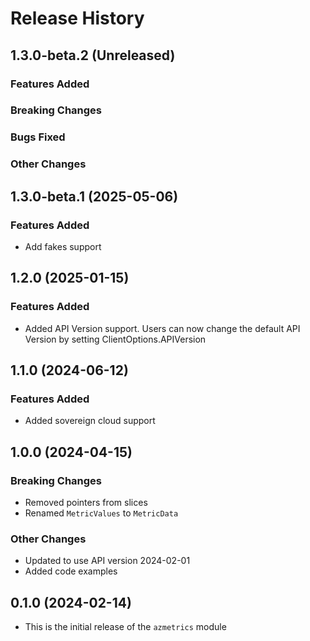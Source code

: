 # Release History

## 1.3.0-beta.2 (Unreleased)

### Features Added

### Breaking Changes

### Bugs Fixed

### Other Changes

## 1.3.0-beta.1 (2025-05-06)

### Features Added
* Add fakes support

## 1.2.0 (2025-01-15)

### Features Added
* Added API Version support. Users can now change the default API Version by setting ClientOptions.APIVersion

## 1.1.0 (2024-06-12)

### Features Added
* Added sovereign cloud support

## 1.0.0 (2024-04-15)

### Breaking Changes
* Removed pointers from slices
* Renamed `MetricValues` to `MetricData`

### Other Changes
* Updated to use API version 2024-02-01
* Added code examples

## 0.1.0 (2024-02-14)

* This is the initial release of the `azmetrics` module
